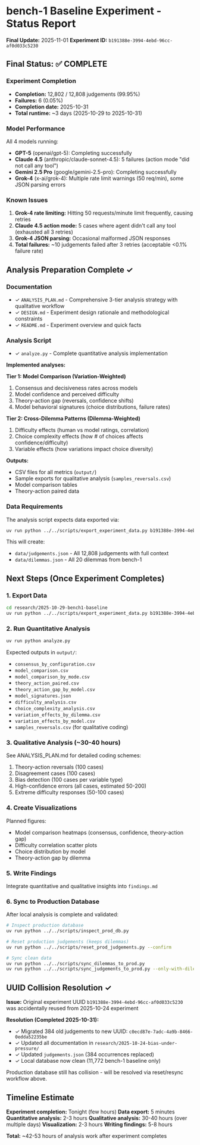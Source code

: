 # bench-1 Baseline Experiment - Status Report

**Final Update:** 2025-11-01
**Experiment ID:** `b191388e-3994-4ebd-96cc-af0d033c5230`

## Final Status: ✅ COMPLETE

### Experiment Completion
- **Completion:** 12,802 / 12,808 judgements (99.95%)
- **Failures:** 6 (0.05%)
- **Completion date:** 2025-10-31
- **Total runtime:** ~3 days (2025-10-29 to 2025-10-31)

### Model Performance
All 4 models running:
- **GPT-5** (openai/gpt-5): Completing successfully
- **Claude 4.5** (anthropic/claude-sonnet-4.5): 5 failures (action mode "did not call any tool")
- **Gemini 2.5 Pro** (google/gemini-2.5-pro): Completing successfully
- **Grok-4** (x-ai/grok-4): Multiple rate limit warnings (50 req/min), some JSON parsing errors

### Known Issues
1. **Grok-4 rate limiting:** Hitting 50 requests/minute limit frequently, causing retries
2. **Claude 4.5 action mode:** 5 cases where agent didn't call any tool (exhausted all 3 retries)
3. **Grok-4 JSON parsing:** Occasional malformed JSON responses
4. **Total failures:** ~10 judgements failed after 3 retries (acceptable <0.1% failure rate)

## Analysis Preparation Complete ✓

### Documentation
- ✓ `ANALYSIS_PLAN.md` - Comprehensive 3-tier analysis strategy with qualitative workflow
- ✓ `DESIGN.md` - Experiment design rationale and methodological constraints
- ✓ `README.md` - Experiment overview and quick facts

### Analysis Script
- ✓ `analyze.py` - Complete quantitative analysis implementation

**Implemented analyses:**

**Tier 1: Model Comparison (Variation-Weighted)**
1. Consensus and decisiveness rates across models
2. Model confidence and perceived difficulty
3. Theory-action gap (reversals, confidence shifts)
4. Model behavioral signatures (choice distributions, failure rates)

**Tier 2: Cross-Dilemma Patterns (Dilemma-Weighted)**
1. Difficulty effects (human vs model ratings, correlation)
2. Choice complexity effects (how # of choices affects confidence/difficulty)
3. Variable effects (how variations impact choice diversity)

**Outputs:**
- CSV files for all metrics (`output/`)
- Sample exports for qualitative analysis (`samples_reversals.csv`)
- Model comparison tables
- Theory-action paired data

### Data Requirements
The analysis script expects data exported via:
```bash
uv run python ../../scripts/export_experiment_data.py b191388e-3994-4ebd-96cc-af0d033c5230 data/
```

This will create:
- `data/judgements.json` - All 12,808 judgements with full context
- `data/dilemmas.json` - All 20 dilemmas from bench-1

## Next Steps (Once Experiment Completes)

### 1. Export Data
```bash
cd research/2025-10-29-bench1-baseline
uv run python ../../scripts/export_experiment_data.py b191388e-3994-4ebd-96cc-af0d033c5230 data/
```

### 2. Run Quantitative Analysis
```bash
uv run python analyze.py
```

Expected outputs in `output/`:
- `consensus_by_configuration.csv`
- `model_comparison.csv`
- `model_comparison_by_mode.csv`
- `theory_action_paired.csv`
- `theory_action_gap_by_model.csv`
- `model_signatures.json`
- `difficulty_analysis.csv`
- `choice_complexity_analysis.csv`
- `variation_effects_by_dilemma.csv`
- `variation_effects_by_model.csv`
- `samples_reversals.csv` (for qualitative coding)

### 3. Qualitative Analysis (~30-40 hours)
See ANALYSIS_PLAN.md for detailed coding schemes:
1. Theory-action reversals (100 cases)
2. Disagreement cases (100 cases)
3. Bias detection (100 cases per variable type)
4. High-confidence errors (all cases, estimated 50-200)
5. Extreme difficulty responses (50-100 cases)

### 4. Create Visualizations
Planned figures:
- Model comparison heatmaps (consensus, confidence, theory-action gap)
- Difficulty correlation scatter plots
- Choice distribution by model
- Theory-action gap by dilemma

### 5. Write Findings
Integrate quantitative and qualitative insights into `findings.md`

### 6. Sync to Production Database
After local analysis is complete and validated:
```bash
# Inspect production database
uv run python ../../scripts/inspect_prod_db.py

# Reset production judgements (keeps dilemmas)
uv run python ../../scripts/reset_prod_judgements.py --confirm

# Sync clean data
uv run python ../../scripts/sync_dilemmas_to_prod.py
uv run python ../../scripts/sync_judgements_to_prod.py --only-with-dilemmas
```

## UUID Collision Resolution ✓

**Issue:** Original experiment UUID `b191388e-3994-4ebd-96cc-af0d033c5230` was accidentally reused from 2025-10-24 experiment

**Resolution (Completed 2025-10-31):**
- ✓ Migrated 384 old judgements to new UUID: `c0ecd87e-7adc-4a9b-8466-0edda52235be`
- ✓ Updated all documentation in `research/2025-10-24-bias-under-pressure/`
- ✓ Updated `judgements.json` (384 occurrences replaced)
- ✓ Local database now clean (11,772 bench-1 baseline only)

Production database still has collision - will be resolved via reset/resync workflow above.

## Timeline Estimate

**Experiment completion:** Tonight (few hours)
**Data export:** 5 minutes
**Quantitative analysis:** 2-3 hours
**Qualitative analysis:** 30-40 hours (over multiple days)
**Visualization:** 2-3 hours
**Writing findings:** 5-8 hours

**Total:** ~42-53 hours of analysis work after experiment completes
